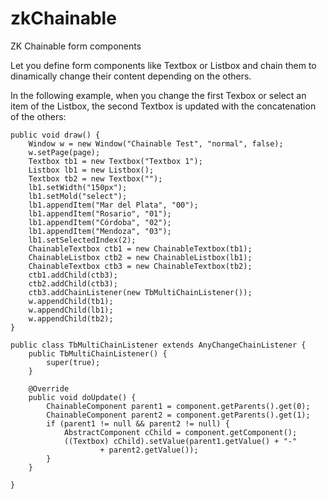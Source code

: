 zkChainable
===========

ZK Chainable form components

Let you define form components like Textbox or Listbox and chain them to dinamically change their content depending on the others.

In the following example, when you change the first Texbox or select an item of the Listbox, the second Textbox is updated with the concatenation of the others:

    public void draw() {
  	    Window w = new Window("Chainable Test", "normal", false);
		w.setPage(page);
		Textbox tb1 = new Textbox("Textbox 1");
		Listbox lb1 = new Listbox();
		Textbox tb2 = new Textbox("");
		lb1.setWidth("150px");
		lb1.setMold("select");
		lb1.appendItem("Mar del Plata", "00");
		lb1.appendItem("Rosario", "01");
		lb1.appendItem("Córdoba", "02");
		lb1.appendItem("Mendoza", "03");
		lb1.setSelectedIndex(2);
		ChainableTextbox ctb1 = new ChainableTextbox(tb1);
		ChainableListbox ctb2 = new ChainableListbox(lb1);
		ChainableTextbox ctb3 = new ChainableTextbox(tb2);
		ctb1.addChild(ctb3);
		ctb2.addChild(ctb3);
		ctb3.addChainListener(new TbMultiChainListener());
		w.appendChild(tb1);
		w.appendChild(lb1);
		w.appendChild(tb2);
    }

    public class TbMultiChainListener extends AnyChangeChainListener {
		public TbMultiChainListener() {
			super(true);
		}

		@Override
		public void doUpdate() {
			ChainableComponent parent1 = component.getParents().get(0);
			ChainableComponent parent2 = component.getParents().get(1);
			if (parent1 != null && parent2 != null) {
				AbstractComponent cChild = component.getComponent();
				((Textbox) cChild).setValue(parent1.getValue() + "-"
						+ parent2.getValue());
			}
		}

    }
